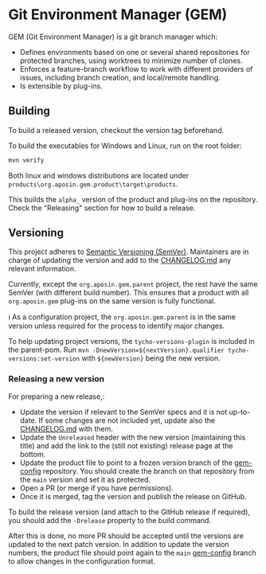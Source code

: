 # Git Environment Manager (GEM)

GEM (Git Environment Manager) is a git branch manager which:

* Defines environments based on one or several shared repositories for protected branches,
  using worktrees to minimize number of clones.
* Enforces a feature-branch workflow to work with different providers of issues,
  including branch creation, and local/remote handling.
* Is extensible by plug-ins.

## Building

To build a released version, checkout the version tag beforehand.

To build the executables for Windows and Linux, run on the root folder:

```bash
mvn verify
```

Both linux and windows distributions are located under `products\org.aposin.gem.product\target\products`.

This builds the `alpha_` version of the product and plug-ins on the repository.
Check the "Releasing" section for how to build a release.

## Versioning

This project adheres to [Semantic Versioning (SemVer)](http://semver.org/).
Maintainers are in charge of updating the version and add to the [CHANGELOG.md](CHANGELOG.md) any relevant information.

Currently, except the `org.aposin.gem.parent` project, the rest have the same SemVer (with different build number).
This ensures that a product with all `org.aposin.gem` plug-ins on the same version is fully functional.

:information_source: As a configuration project, the `org.aposin.gem.parent` is in the same version unless required for the process to identify major changes.

To help updating project versions, the `tycho-versions-plugin` is included in the parent-pom.
Run `mvn -DnewVersion=${nextVersion}.qualifier tycho-versions:set-version` with `${newVersion}` being the new version.

### Releasing a new version

For preparing a new release,:

* Update the version if relevant to the SemVer specs and it is not up-to-date.
  If some changes are not included yet,
  update also the [CHANGELOG.md](CHANGELOG.md) with them.
* Update the `Unreleased` header with the new version (maintaining this title)
  and add the link to the (still not existing) release page at the bottom.
* Update the product file to point to a frozen version branch of the [gem-config] repository.
  You should create the branch on that repository from the `main` version and set it as protected.
* Open a PR (or merge if you have permissions).
* Once it is merged, tag the version and publish the release on GitHub.

To build the release version (and attach to the GitHub release if required),
you should add the `-Drelease` property to the build command.

After this is done, no more PR should be accepted until the versions are updated to the next patch version.
In addition to update the version numbers, the product file should point again to the `main` [gem-config] branch to allow changes in the configuration format.



[gem-config]: https://github.com/aposin/gem-config
